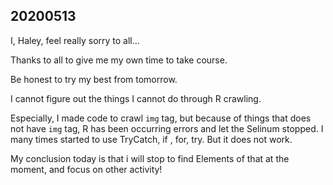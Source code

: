 ## 20200513

I, Haley, feel really sorry to all...



Thanks to all to give me my own time to take course.

Be honest to try my best from tomorrow. 



I cannot figure out the things I cannot do through R crawling. 

Especially, I made code to crawl `img` tag, but because of things that does not have `img` tag, R has been occurring errors and let the Selinum stopped. I many times started to use TryCatch, if , for, try. But it does not work.



My conclusion today is that i will stop to find Elements of that at the moment, and focus on other activity!
